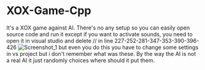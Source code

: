 # XOX-Game-Cpp
It's a XOX game against AI. There's no any setup so you can easily open source code and run it except if you want to activate sounds,
you need to open it in visual studio and delete // in line 227-252-281-347-353-390-396-426
![Screenshot_1](https://user-images.githubusercontent.com/73065112/119401390-1a048000-bce4-11eb-98ab-707675fa71d2.png)
but even you do this you have to change some settings in vs project but i don't remember what was these.
By the way the AI is not a real AI it just randomly choices where should it put them.
